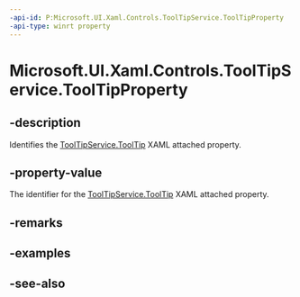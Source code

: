 ```yaml
---
-api-id: P:Microsoft.UI.Xaml.Controls.ToolTipService.ToolTipProperty
-api-type: winrt property
---
```


<!-- Property syntax
public Windows.UI.Xaml.DependencyProperty ToolTipProperty { get; }
-->

# Microsoft.UI.Xaml.Controls.ToolTipService.ToolTipProperty

## -description
Identifies the [ToolTipService.ToolTip](/uwp/api/microsoft.ui.xaml.controls.tooltipservice#xaml-attached-properties) XAML attached property.

## -property-value
The identifier for the [ToolTipService.ToolTip](/uwp/api/microsoft.ui.xaml.controls.tooltipservice#xaml-attached-properties) XAML attached property.

## -remarks

## -examples

## -see-also
